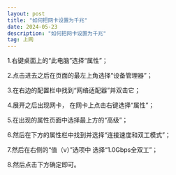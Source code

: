```yaml
---
layout: post
title: "如何把网卡设置为千兆"
date: 2024-05-23
description: "如何把网卡设置为千兆"
tag: 上网
---
```




1.右键桌面上的“此电脑”选择“属性”；  

2.点击进去之后在页面的最左上角选择“设备管理器”；  

3.在右边的配置栏中找到“网络适配器”并双击它；  

4.展开之后出现网卡， 在网卡上点击右键选择“属性”；

5.在出现的属性页面中选择最上方的“高级”；

6.然后在下方的属性栏中找到并选择“连接速度和双工模式”； 

7.然后在右侧的“值（v）”选项中 选择“1.0Gbps全双工”；  

8.然后点击下方确定即可。
